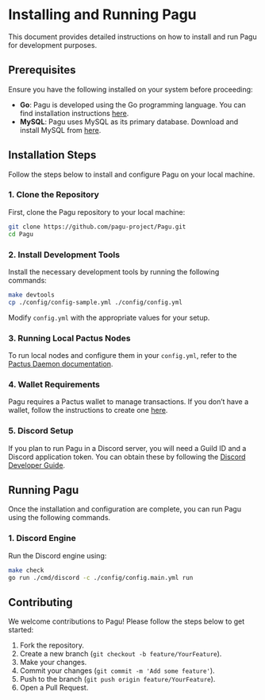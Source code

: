# Installing and Running Pagu

This document provides detailed instructions on how to install and run Pagu for development purposes.

## Prerequisites

Ensure you have the following installed on your system before proceeding:

- **Go**: Pagu is developed using the Go programming language. You can find installation instructions [here](https://go.dev/doc/install).
- **MySQL**: Pagu uses MySQL as its primary database. Download and install MySQL from [here](https://dev.mysql.com/downloads/workbench/).

## Installation Steps

Follow the steps below to install and configure Pagu on your local machine.

### 1. Clone the Repository

First, clone the Pagu repository to your local machine:

```bash
git clone https://github.com/pagu-project/Pagu.git
cd Pagu
```

### 2. Install Development Tools

Install the necessary development tools by running the following commands:

```bash
make devtools
cp ./config/config-sample.yml ./config/config.yml
```

Modify `config.yml` with the appropriate values for your setup.

### 3. Running Local Pactus Nodes

To run local nodes and configure them in your `config.yml`, refer to the [Pactus Daemon documentation](https://docs.pactus.org/get-started/pactus-daemon/).

### 4. Wallet Requirements

Pagu requires a Pactus wallet to manage transactions. If you don’t have a wallet, follow the instructions to create one [here](https://docs.pactus.org/tutorials/pactus-wallet/#create-a-wallet).

### 5. Discord Setup

If you plan to run Pagu in a Discord server, you will need a Guild ID and a Discord application token. You can obtain these by following the [Discord Developer Guide](https://discord.com/developers/docs/quick-start/getting-started).

## Running Pagu

Once the installation and configuration are complete, you can run Pagu using the following commands.

### 1. Discord Engine

Run the Discord engine using:

```bash
make check
go run ./cmd/discord -c ./config/config.main.yml run
```

## Contributing

We welcome contributions to Pagu! Please follow the steps below to get started:

1. Fork the repository.
2. Create a new branch (`git checkout -b feature/YourFeature`).
3. Make your changes.
4. Commit your changes (`git commit -m 'Add some feature'`).
5. Push to the branch (`git push origin feature/YourFeature`).
6. Open a Pull Request.
